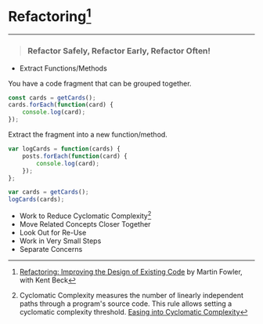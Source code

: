 # Refactoring[^1]
---

> ### Refactor Safely, Refactor Early, Refactor Often!

- Extract Functions/Methods

You have a code fragment that can be grouped together.

```javascript
const cards = getCards();
cards.forEach(function(card) {
    console.log(card);
});
```

Extract the fragment into a new function/method.

```javascript
var logCards = function(cards) {
    posts.forEach(function(card) {
        console.log(card);
    });
};

var cards = getCards();
logCards(cards);
```

- Work to Reduce Cyclomatic Complexity[^2]
- Move Related Concepts Closer Together
- Look Out for Re-Use
- Work in Very Small Steps
- Separate Concerns

[^1]: [Refactoring: Improving the Design of Existing Code](https://www.martinfowler.com/books/refactoring.html) by Martin Fowler, with Kent Beck
[^2]: Cyclomatic Complexity measures the number of linearly independent paths through a program's source code. This rule allows setting a cyclomatic complexity threshold. [Easing into Cyclomatic Complexity](https://dev.to/igneel64/easing-into-cyclomatic-complexity-38b1)
